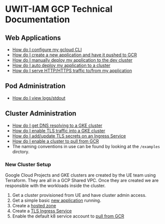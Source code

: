 # UWIT-IAM GCP Technical Documentation

## Web Applications

- [How do I configure my gcloud CLI](new-gcloud-profile.md)
- [How do I create a new application and have it pushed to GCR](new-application.md)
- [How do I manually deploy my application to the dev cluster](new-deployment.md)
- [How do I auto deploy my application to a cluster](https://github.com/UWIT-IAM/gcp-k8)
- [How do I serve HTTP/HTTPS traffic to/from my application](edit-ingress.md)

## Pod Administration

- [How do I view logs/stdout](get-logs.md)

## Cluster Administration

- [How do I get DNS resolving to a GKE cluster](new-hostedzone.md)
- [How do I enable TLS traffic into a GKE cluster](new-ingress.md)
- [How do I add/update TLS secrets on an Ingress Service](edit-secrets-tls.md)
- [How do I enable a cluster to pull from GCR](new-imagepullsecret.md)
- The naming conventions in use can be found by looking at the `/examples` dirctory.

### New Cluster Setup

Google Cloud Projects and GKE clusters are created by the UE team using Terraform.  They are all in a GCP Shared VPC.  Once they are created we are responsible with the workloads inside the cluster.

1. Get a cluster provisioned from UE and have cluster admin access.
1. Get a simple basic [new application](new-application.md) running.
1. Create a [hosted zone](new-hostedzone.md)
1. Create a [TLS Ingress Service](new-ingress.md)
1. Enable the default k8 service account to [pull from GCR](new-imagepullsecret.md)